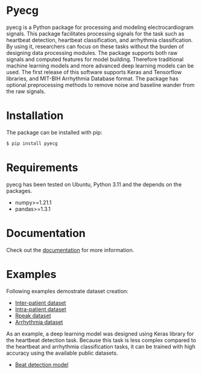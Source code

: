 # Pyecg

pyecg is a Python package for processing and modeling electrocardiogram signals. This package facilitates processing signals for the task such as heartbeat detection, heartbeat classification, and arrhythmia classification. By using it, researchers can focus on these tasks without the burden of designing data processing modules. The package supports both raw signals and computed features for model building. Therefore traditional machine learning models and more advanced deep learning models can be used. The first release of this software supports Keras and Tensorflow libraries, and MIT-BIH Arrhythmia Database format. The package has optional preprocessing methods to remove noise and baseline wander from the raw signals.

# Installation

The package can be installed with pip:

```bash
$ pip install pyecg
```

# Requirements

pyecg has been tested on Ubuntu, Python 3.11 and the depends on the packages.

* numpy>=1.21.1
* pandas>=1.3.1

# Documentation

Check out the [documentation](https://pyecg.readthedocs.io) for more information.

# Examples

Following examples demostrate dataset creation:

* [Inter-patient dataset](examples/make_dataset_inter.py) <br>
* [Intra-patient dataset](examples/make_dataset_intra.py) <br>
* [Rpeak dataset](examples/make_dataset_rpeak.py) <br>
* [Arrhythmia dataset](examples/make_dataset_arrhythmia.py) <br>

As an example, a deep learning model was designed using Keras library for the heartbeat detection task. Because this task is less complex compared to the heartbeat and arrhythmia classification tasks, it can be trained with high accuracy using the available public datasets.

* [Beat detection model](model/README.md)